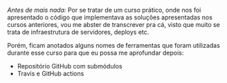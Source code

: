 *Antes de mais nada:* Por se tratar de um curso prático, onde nos foi apresentado o código que implementava as soluções apresentadas nos cursos anteriores, vou me abster de transcrever pra cá, visto que muito se trata de infraestrutura de servidores, deploys etc.

Porém, ficam anotados alguns nomes de ferramentas que foram utilizadas durante esse curso para que eu possa me aprofundar depois:
- Repositório GitHub com submódulos
- Travis e GitHub actions
